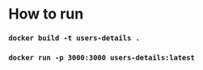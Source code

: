 # How to run

### `docker build -t users-details .`

### `docker run -p 3000:3000 users-details:latest`
